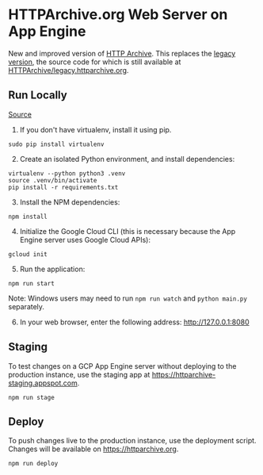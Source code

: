 # HTTPArchive.org Web Server on App Engine
New and improved version of [HTTP Archive](https://httparchive.org). This replaces the [legacy version](https://legacy.httparchive.org), the source code for which is still available at [HTTPArchive/legacy.httparchive.org](https://github.com/HTTPArchive/legacy.httparchive.org).

## Run Locally

[Source](https://cloud.google.com/appengine/docs/flexible/python/quickstart)

1. If you don't have virtualenv, install it using pip.

```
sudo pip install virtualenv
```

2. Create an isolated Python environment, and install dependencies:

```
virtualenv --python python3 .venv
source .venv/bin/activate
pip install -r requirements.txt
```

3. Install the NPM dependencies:

```
npm install
```

 4. Initialize the Google Cloud CLI (this is necessary because the App Engine server uses Google Cloud APIs):

```
gcloud init
```

5. Run the application:

```
npm run start
```

Note: Windows users may need to run `npm run watch` and `python main.py` separately.

6. In your web browser, enter the following address: http://127.0.0.1:8080

## Staging

To test changes on a GCP App Engine server without deploying to the production instance, use the staging app at https://httparchive-staging.appspot.com.

```
npm run stage
```

## Deploy

To push changes live to the production instance, use the deployment script. Changes will be available on https://httparchive.org.

```
npm run deploy
```

